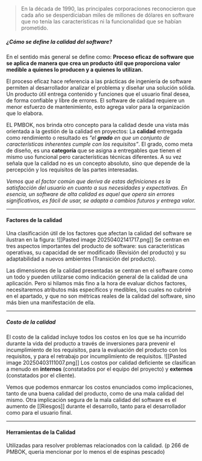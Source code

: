 > En la década de 1990, las principales corporaciones reconocieron que cada año se desperdiciaban miles de millones de dólares en software que no tenía las características ni la funcionalidad que se habían prometido.
##### **¿Cómo se define la calidad del software?**
En el sentido más general se define como: 
**Proceso eficaz de software que se aplica de manera que crea un producto útil que proporciona valor medible a quienes lo producen y a quienes lo utilizan.**

El proceso eficaz hace referencia a las prácticas de ingeniería de software permiten al desarrollador analizar el problema y diseñar una solución sólida.
Un producto útil entrega contenido y funciones que el usuario final desea, de forma confiable y libre de errores.
El software de calidad requiere un menor esfuerzo de mantenimiento, esto agrega valor para la organización que lo elabora.

EL PMBOK, nos brinda otro concepto para la calidad desde una vista más orientada a la gestión de la calidad en proyectos: La **calidad** entregada como rendimiento o resultado es *“el **grado** en que un conjunto de características inherentes cumple con los requisitos”*. El grado, como meta de diseño, es una **categoría** que se asigna a entregables que tienen el mismo uso funcional pero características técnicas diferentes. A su vez señala que la calidad no es un concepto absoluto, sino que depende de la percepción y los requisitos de las partes interesadas.

*Vemos que el factor común que deriva de estas definiciones es la satisfacción del usuario en cuanto a sus necesidades y expectativas. En esencia, un software de alta calidad es aquel que opera sin errores significativos, es fácil de usar, se adapta a cambios futuros y entrega valor.*
****
#### **Factores de la calidad**
Una clasificación útil de los factores que afectan la calidad del software se ilustran en la figura:
	![[Pasted image 20250402141717.png]]
Se centran en tres aspectos importantes del producto de software: sus características operativas, su capacidad de ser modificado (Revisión del producto) y su adaptabilidad a nuevos ambientes (Transición del producto).

Las dimensiones de la calidad presentadas se centran en el software como un todo y pueden utilizarse como indicación general de la calidad de una
aplicación. Pero si hilamos más fino a la hora de evaluar dichos factores, necesitaremos atributos más específicos y medibles, los cuales no cubriré en el apartado, y que no son métricas reales de la calidad del software, sino más bien una manifestación de ella.
****
##### **Costo de la calidad**
El costo de la calidad incluye todos los costos en los que se ha incurrido durante la vida del producto a través de inversiones para prevenir el incumplimiento de los requisitos, para la evaluación del producto con los requisitos, y para el retrabajo por incumplimiento de requisitos. 
	![[Pasted image 20250403111007.png]]
Los costos por calidad deficiente se clasifican a menudo en **internos** (constatados por el equipo del proyecto) y **externos** (constatados por el cliente).

Vemos que podemos enmarcar los costos enunciados como implicaciones, tanto de una buena calidad del producto, como de una mala calidad del mismo. Otra implicación segura de la mala calidad del software es el aumento de [[Riesgos]] durante el desarrollo, tanto para el desarrollador como para el usuario final.
****
#### **Herramientas de la Calidad**
Utilizadas para resolver problemas relacionados con la calidad.
(p 266 de PMBOK, queria mencionar por lo menos el de espinas pescado)